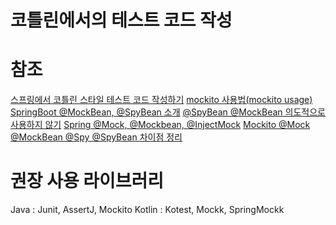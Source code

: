코틀린에서의 테스트 코드 작성
===
# 참조
[스프링에서 코틀린 스타일 테스트 코드 작성하기](techblog.woowahan.com/5825/)
[mockito 사용법(mockito usage)](jdm.kr/blog/222)
[SpringBoot @MockBean, @SpyBean 소개](https://jojoldu.tistory.com/226)
[@SpyBean @MockBean 의도적으로 사용하지 않기](https://jojoldu.tistory.com/320)
[Spring @Mock, @Mockbean, @InjectMock](http://blog.devenjoy.com/?p=529)
[Mockito @Mock @MockBean @Spy @SpyBean 차이점 정리](https://cobbybb.tistory.com/16)

# 권장 사용 라이브러리
Java : Junit, AssertJ, Mockito
Kotlin : Kotest, Mockk, SpringMockk